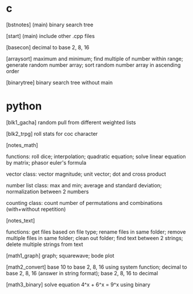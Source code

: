 # c
[bstnotes] (main)
  binary search tree

[start] (main)
  include other .cpp files

[basecon]
  decimal to base 2, 8, 16

[arraysort]
  maximum and minimum;
  find multiple of number within range;
  generate random number array;
  sort random number array in ascending order

[binarytree]
  binary search tree without main

# python
[blk1_gacha]
  random pull from different weighted lists

[blk2_trpg]
  roll stats for coc character

[notes_math]

functions:
  roll dice;
  interpolation;
  quadratic equation;
  solve linear equation by matrix;
  phasor euler's formula

vector class:
  vector magnitude;
  unit vector;
  dot and cross product

number list class:
  max and min;
  average and standard deviation;
  normalization between 2 numbers

counting class:
  count number of permutations and combinations (with+without repetition)

[notes_text]

functions:
  get files based on file type;
  rename files in same folder;
  remove multiple files in same folder;
  clean out folder;
  find text between 2 strings;
  delete multiple strings from text

[math1_graph]
  graph;
  squarewave;
  bode plot

[math2_convert]
  base 10 to base 2, 8, 16 using system function;
  decimal to base 2, 8, 16 (answer in string format);
  base 2, 8, 16 to decimal

[math3_binary]
  solve equation 4^x + 6^x = 9^x using binary
